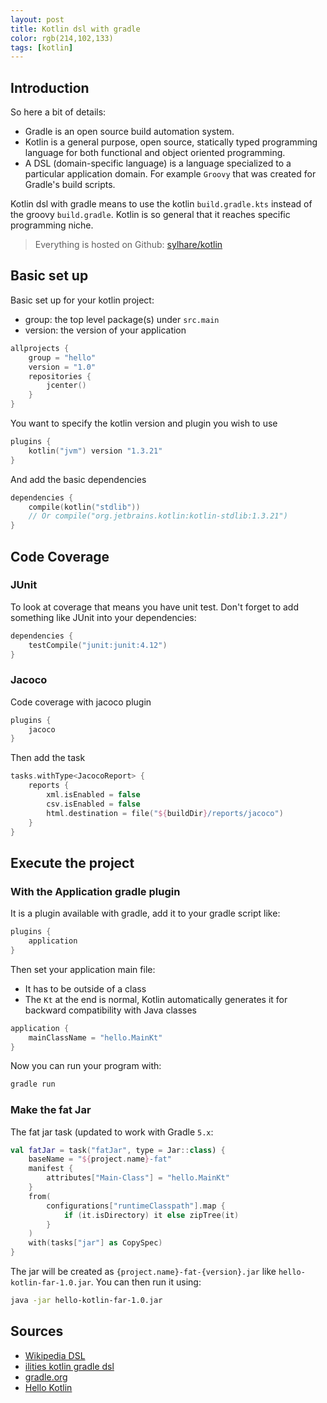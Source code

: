 ```yaml
---
layout: post
title: Kotlin dsl with gradle
color: rgb(214,102,133)
tags: [kotlin]
---
```



## Introduction

So here a bit of details:

- Gradle is an open source build automation system.
- Kotlin is a general purpose, open source, statically typed programming language for both functional and object oriented programming.
- A DSL (domain-specific language) is a language specialized to a particular application domain. For example `Groovy` that was created for Gradle's build scripts.

Kotlin dsl with gradle means to use the kotlin `build.gradle.kts` instead of the groovy `build.gradle`.
Kotlin is so general that it reaches specific programming niche.

> Everything is hosted on Github: [sylhare/kotlin](https://github.com/sylhare/Kotlin/tree/master/hello-kotlin) 

## Basic set up

Basic set up for your kotlin project:

- group: the top level package(s) under `src.main`
- version: the version of your application

```kotlin
allprojects {
    group = "hello"
    version = "1.0"
    repositories {
        jcenter()
    }
}
```

You want to specify the kotlin version and plugin you wish to use

```kotlin
plugins {
    kotlin("jvm") version "1.3.21"
}
```

And add the basic dependencies

```kotlin
dependencies {
    compile(kotlin("stdlib"))
    // Or compile("org.jetbrains.kotlin:kotlin-stdlib:1.3.21")
}
```

## Code Coverage

### JUnit

To look at coverage that means you have unit test.
Don't forget to add something like JUnit into your dependencies:

```kotlin
dependencies {
    testCompile("junit:junit:4.12")
}    
```

### Jacoco

Code coverage with jacoco plugin

```kotlin
plugins {
    jacoco
}
```

Then add the task

```kotlin
tasks.withType<JacocoReport> {
    reports {
        xml.isEnabled = false
        csv.isEnabled = false
        html.destination = file("${buildDir}/reports/jacoco")
    }
}
```




## Execute the project

### With the Application gradle plugin

It is a plugin available with gradle, add it to your gradle script like:

```kotlin
plugins {
    application
}
```

Then set your application main file: 

- It has to be outside of a class
- The `Kt` at the end is normal, Kotlin automatically generates it for backward compatibility with Java classes

```kotlin
application {
    mainClassName = "hello.MainKt"
}
```

Now you can run your program with:

```bash
gradle run
```

### Make the fat Jar

The fat jar task (updated to work with Gradle `5.x`:

```kotlin
val fatJar = task("fatJar", type = Jar::class) {
    baseName = "${project.name}-fat"
    manifest {
        attributes["Main-Class"] = "hello.MainKt"
    }
    from(
        configurations["runtimeClasspath"].map {
            if (it.isDirectory) it else zipTree(it)
        }
    )
    with(tasks["jar"] as CopySpec)
}
```

The jar will be created as `{project.name}-fat-{version}.jar` like `hello-kotlin-far-1.0.jar`.
You can then run it using:

```bash
java -jar hello-kotlin-far-1.0.jar
```

## Sources

- [Wikipedia DSL](https://en.wikipedia.org/wiki/Domain-specific_language)
- [ilities kotlin gradle dsl](http://ilities.co/2017/07/19/kotlin-gradle-DSL/)
- [gradle.org](https://docs.gradle.org/current/userguide/application_plugin.html#sec:application_usage)
- [Hello Kotlin](https://github.com/sylhare/Kotlin/tree/master/hello-kotlin)
